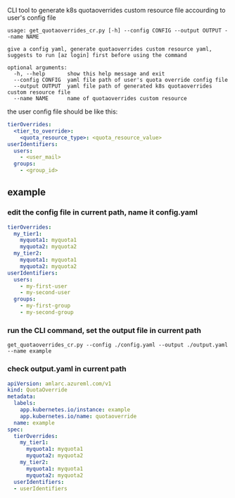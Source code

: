 CLI tool to generate k8s quotaoverrides custom resource file accourding to user's config file
```
usage: get_quotaoverrides_cr.py [-h] --config CONFIG --output OUTPUT --name NAME

give a config yaml, generate quotaoverrides custom resource yaml, suggests to run [az login] first before using the command

optional arguments:
  -h, --help       show this help message and exit
  --config CONFIG  yaml file path of user's quota override config file
  --output OUTPUT  yaml file path of generated k8s quotaoverrides custom resource file
  --name NAME      name of quotaoverrides custom resource
```
the user config file should be like this:
```yaml
tierOverrides:
  <tier_to_override>:
    <quota_resource_type>: <quota_resource_value>
userIdentifiers:
  users:
    - <user_mail>
  groups:
    - <group_id>
```

## example
### edit the config file in current path, name it config.yaml
```yaml
tierOverrides:
  my_tier1:
    myquota1: myquota1
    myquota2: myquota2
  my_tier2:
    myquota1: myquota1
    myquota2: myquota2
userIdentifiers:
  users:
    - my-first-user
    - my-second-user
  groups:
    - my-first-group
    - my-second-group
```
### run the CLI command, set the output file in current path
```
get_quotaoverrides_cr.py --config ./config.yaml --output ./output.yaml --name example
```
### check output.yaml in current path
```yaml
apiVersion: amlarc.azureml.com/v1
kind: QuotaOverride
metadata:
  labels:
    app.kubernetes.io/instance: example
    app.kubernetes.io/name: quotaoverride
  name: example
spec:
  tierOverrides:
    my_tier1:
      myquota1: myquota1
      myquota2: myquota2
    my_tier2:
      myquota1: myquota1
      myquota2: myquota2
  userIdentifiers:
  - userIdentifiers
```